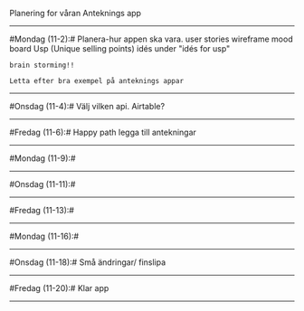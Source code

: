 Planering for våran Anteknings app

--------------------------
#Mondag (11-2):#
    Planera-hur appen ska vara.
    user stories
    wireframe
    mood board
    Usp (Unique selling points)
        idés under "idés for usp"
    
    brain storming!!

    Letta efter bra exempel på anteknings appar

--------------------------
#Onsdag (11-4):#
    Välj vilken api. Airtable?

--------------------------
#Fredag (11-6):#
    Happy path legga till antekningar

--------------------------
#Mondag (11-9):#

--------------------------
#Onsdag (11-11):#

--------------------------
#Fredag (11-13):#

--------------------------
#Mondag (11-16):#

--------------------------
#Onsdag (11-18):#
    Små ändringar/ finslipa

--------------------------
#Fredag (11-20):#
    Klar app

--------------------------